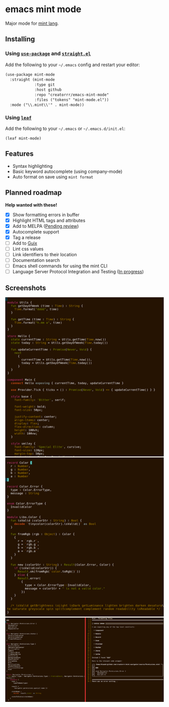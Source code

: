 emacs mint mode
===============

Major mode for [mint lang](https://www.mint-lang.com).

Installing
----------

### Using [`use-package`](https://github.com/jwiegley/use-package) and [`straight.el`](https://github.com/raxod502/straight.el)

Add the following to your `~/.emacs` config and restart your editor:
```elisp
(use-package mint-mode
  :straight (mint-mode
             :type git
             :host github
             :repo "creatorrr/emacs-mint-mode"
             :files ("tokens" "mint-mode.el"))
  :mode ("\\.mint\\'" . mint-mode))
```

### Using [`leaf`](https://github.com/conao3/leaf.el)

Add the following to your `~/.emacs` or `~/.emacs.d/init.el`:
```elisp
(leaf mint-mode)
```

Features
--------

 - Syntax highlighting
 - Basic keyword autocomplete (using company-mode)
 - Auto format on save using `mint format`

Planned roadmap
---------------

__Help wanted with these!__

 - [x] Show formatting errors in buffer
 - [x] Highlight HTML tags and attributes
 - [x] Add to MELPA ([Pending review](https://github.com/melpa/melpa/pull/5816))
 - [x] Autocomplete support
 - [x] Tag a release
 - [ ] Add to [Guix](https://guix.gnu.org/)  
 - [ ] Lint css values
 - [ ] Link identifiers to their location
 - [ ] Documentation search
 - [ ] Emacs shell commands for using the mint CLI
 - [ ] Language Server Protocol Integration and Testing ([In progress](https://github.com/joaotavora/eglot/pull/750))

Screenshots
-----------

![Mint syntax highlight example](img/sample1.png?raw=true "Mint syntax highlight")
![Mint syntax highlight example](img/sample2.png?raw=true "Mint syntax highlight")
![Mint auto formatting example](img/sample3.png?raw=true "Mint auto formatting")
